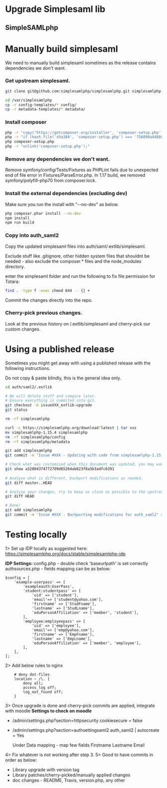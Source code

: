 Upgrade Simplesaml lib
====================


SimpleSAMLphp
-------------
# Manually build simplesaml
We need to manually build simplesaml sometimes as the release contains dependencies we don't want.

### Get upstream simplesaml.
```bash
git clone git@github.com:simplesamlphp/simplesamlphp.git simplesamlphp

cd /var/simplesamlphp
cp -r config-templates/* config/
cp -r metadata-templates/* metadata/
```
### Install composer
```bash
php -r "copy('https://getcomposer.org/installer', 'composer-setup.php');"
php -r "if (hash_file('sha384', 'composer-setup.php') === '756890a4488ce9024fc62c56153228907f1545c228516cbf63f885e036d37e9a59d27d63f46af1d4d07ee0f76181c7d3') { echo 'Installer verified'; } else { echo 'Installer corrupt'; unlink('composer-setup.php'); } echo PHP_EOL;"
php composer-setup.php
php -r "unlink('composer-setup.php');"
```
### Remove any dependencies we don't want.
Remove symfony/config/Tests/Fixtures as PHPLint fails due to unexpected end of file error in Fixtures/ParseError.php.
In 1.17 build, we removed symfony/polyfill-php70 from composer.lock.

### Install the external dependencies (excluding dev)
Make sure you run the install with "--no-dev" as below.
```bash
php composer.phar install --no-dev
npm install
npm run build
```
### Copy into auth_saml2
Copy the updated simplesaml files into auth/saml/.extlib/simplesaml.

Exclude stuff like .gitignore, other hidden system files that shouldnt be needed - also exclude the composer.* files and the node_modules directory.

enter the simplesaml folder and run the following to fix file permission for Totara:
```bash
find . -type f -exec chmod 644 -- {} +
```
Commit the changes directly into the repo.

### Cherry-pick previous changes.
Look at the previous history on /.extlib/simplesaml and cherry-pick our custom changes.

# Using a published release 
Sometimes you might get away with using a published release with the following instructions.

Do not copy & paste blindly, this is the general idea only.

```bash
cd auth/saml2/.extlib

# We will delete stuff and compare later.
# Ensure everything is commited into git.
git checkout -b issueXXX_extlib-upgrade 
git status
```
 
```bash
rm -rf simplesamlphp

curl -L https://simplesamlphp.org/download?latest | tar vxz
mv simplesamlphp-1.15.4 simplesamlphp
rm -rf simplesamlphp/config
rm -rf simplesamlphp/metadata

git add simplesamlphp
git commit -m 'Issue #XXX - Updating with code from simplesamlphp-1.15.4' # Customise the message!

# Check what was customised when this document was updated, you may want to cherry pick it.
git show a32804374772709d65264ab823f8a3b3adfc6391  
  
# Analyse what is different, backport modifications as needed.
git diff master..HEAD

# Analyse your changes, try to keep as close as possible to the upstream code.
git diff HEAD

# Done!
git add simplesamlphp
git commit -m 'Issue #XXX - Backporting modifications for auth_saml2' # Customise the message!
```

# Testing locally
1> Set up IDP locally as suggested here: https://simplesamlphp.org/docs/stable/simplesamlphp-idp

**IDP Settings:**
config.php - double check 'baseurlpath' is set correctly
authsources.php - fields mapping can be as below:
```
$config = [
    'example-userpass' => [
        'exampleauth:UserPass',
        'student:studentpass' => [
            'uid' => ['student'],
            'email'=> ['student@yahoo.com'],
            'firstname' => ['StudFname'],
            'lastname' => ['StudLname'],
            'eduPersonAffiliation' => ['member', 'student'],
        ],
        'employee:employeepass' => [
            'uid' => ['employee'],
            'email'=> ['emp@yahoo.com'],
            'firstname' => ['EmpFname'],
            'lastname' => ['EmpLname'],
            'eduPersonAffiliation' => ['member', 'employee'],
        ],
    ],
];
```
2> Add below rules to nginx
```
    # deny dot-files
    location ~ /\. {
        deny all;
        access_log off;
        log_not_found off;
    }
```
3> Once upgrade is done and cherry-pick commits are applied, integrate with moodle
**Settings to check on moodle**

 - /admin/settings.php?section=httpsecurity
    cookiesecure = false

 - /admin/settings.php?section=authsettingsaml2
    auth_saml2 | autocreate = Yes

    Under Data mapping - map few fields
    Firstname
    Lastname
    Email

4> Fix whatever is not working after step 3.
5> Good to have commits in order as below:
- Library upgrade with version tag
- Library patches/cherry-picked/manually applied changes
- doc changes - README, Travis, version.php, any other
